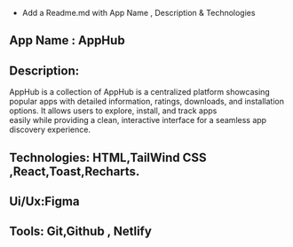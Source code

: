 - Add a Readme.md with App Name , Description & Technologies
## App Name : AppHub  

## Description: 
AppHub is a collection of AppHub is a centralized platform showcasing popular apps with detailed information, ratings, downloads, and installation options. It allows users to explore, install, and track apps  
easily while providing a clean, interactive interface for a seamless app discovery experience.  

## Technologies: HTML,TailWind CSS ,React,Toast,Recharts.
## Ui/Ux:Figma
## Tools: Git,Github , Netlify


